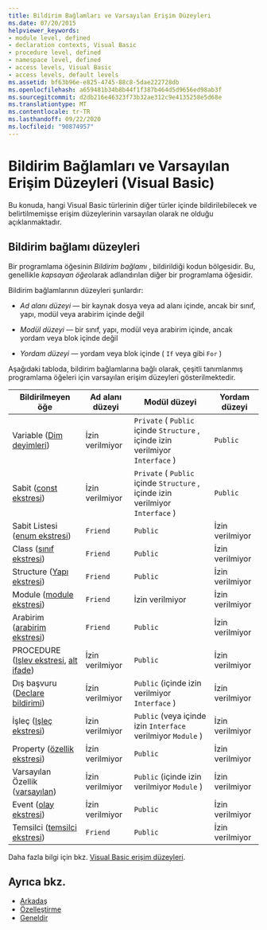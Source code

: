 ```yaml
---
title: Bildirim Bağlamları ve Varsayılan Erişim Düzeyleri
ms.date: 07/20/2015
helpviewer_keywords:
- module level, defined
- declaration contexts, Visual Basic
- procedure level, defined
- namespace level, defined
- access levels, Visual Basic
- access levels, default levels
ms.assetid: bf63b96e-e825-4745-88c8-5dae222728db
ms.openlocfilehash: a659481b34b8b44f1f387b464d5d9656ed98ab3f
ms.sourcegitcommit: d2db216e46323f73b32ae312c9e4135258e5d68e
ms.translationtype: MT
ms.contentlocale: tr-TR
ms.lasthandoff: 09/22/2020
ms.locfileid: "90874957"
---
```

# <a name="declaration-contexts-and-default-access-levels-visual-basic"></a>Bildirim Bağlamları ve Varsayılan Erişim Düzeyleri (Visual Basic)

Bu konuda, hangi Visual Basic türlerinin diğer türler içinde bildirilebilecek ve belirtilmemişse erişim düzeylerinin varsayılan olarak ne olduğu açıklanmaktadır.  
  
## <a name="declaration-context-levels"></a>Bildirim bağlamı düzeyleri  

 Bir programlama öğesinin *Bildirim bağlamı* , bildirildiği kodun bölgesidir. Bu, genellikle *kapsayan öğe*olarak adlandırılan diğer bir programlama öğesidir.  
  
 Bildirim bağlamlarının düzeyleri şunlardır:  
  
- *Ad alanı düzeyi* — bir kaynak dosya veya ad alanı içinde, ancak bir sınıf, yapı, modül veya arabirim içinde değil  
  
- *Modül düzeyi* — bir sınıf, yapı, modül veya arabirim içinde, ancak yordam veya blok içinde değil  
  
- *Yordam düzeyi* — yordam veya blok içinde ( `If` veya gibi `For` )  
  
 Aşağıdaki tabloda, bildirim bağlamlarına bağlı olarak, çeşitli tanımlanmış programlama öğeleri için varsayılan erişim düzeyleri gösterilmektedir.  
  
|Bildirilmeyen öğe|Ad alanı düzeyi|Modül düzeyi|Yordam düzeyi|  
|----------------------|---------------------|------------------|---------------------|  
|Variable ([Dim deyimleri](dim-statement.md))|İzin verilmiyor|`Private` ( `Public` içinde `Structure` , içinde izin verilmiyor `Interface` )|`Public`|  
|Sabit ([const ekstresi](const-statement.md))|İzin verilmiyor|`Private` ( `Public` içinde `Structure` , içinde izin verilmiyor `Interface` )|`Public`|  
|Sabit Listesi ([enum ekstresi](enum-statement.md))|`Friend`|`Public`|İzin verilmiyor|  
|Class ([sınıf ekstresi](class-statement.md))|`Friend`|`Public`|İzin verilmiyor|  
|Structure ([Yapı ekstresi](structure-statement.md))|`Friend`|`Public`|İzin verilmiyor|  
|Module ([module ekstresi](module-statement.md))|`Friend`|İzin verilmiyor|İzin verilmiyor|  
|Arabirim ([arabirim ekstresi](interface-statement.md))|`Friend`|`Public`|İzin verilmiyor|  
|PROCEDURE ([Işlev ekstresi](function-statement.md), [alt ifade](sub-statement.md))|İzin verilmiyor|`Public`|İzin verilmiyor|  
|Dış başvuru ([Declare bildirimi](declare-statement.md))|İzin verilmiyor|`Public` (içinde izin verilmiyor `Interface` )|İzin verilmiyor|  
|İşleç ([Işleç ekstresi](operator-statement.md))|İzin verilmiyor|`Public` (veya içinde izin `Interface` verilmiyor `Module` )|İzin verilmiyor|  
|Property ([özellik ekstresi](property-statement.md))|İzin verilmiyor|`Public`|İzin verilmiyor|  
|Varsayılan Özellik ([varsayılan](../modifiers/default.md))|İzin verilmiyor|`Public` (içinde izin verilmiyor `Module` )|İzin verilmiyor|  
|Event ([olay ekstresi](event-statement.md))|İzin verilmiyor|`Public`|İzin verilmiyor|  
|Temsilci ([temsilci ekstresi](delegate-statement.md))|`Friend`|`Public`|İzin verilmiyor|  
  
 Daha fazla bilgi için bkz. [Visual Basic erişim düzeyleri](../../programming-guide/language-features/declared-elements/access-levels.md).  
  
## <a name="see-also"></a>Ayrıca bkz.

- [Arkadaş](../modifiers/friend.md)
- [Özelleştirme](../modifiers/private.md)
- [Geneldir](../modifiers/public.md)
